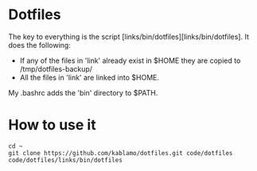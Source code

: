 Dotfiles
========

The key to everything is the script [links/bin/dotfiles][links/bin/dotfiles].
It does the following:

* If any of the files in 'link' already exist in $HOME they are copied to /tmp/dotfiles-backup/
* All the files in 'link' are linked into $HOME.

My .bashrc adds the 'bin' directory to $PATH.


How to use it
=============

    cd ~
    git clone https://github.com/kablamo/dotfiles.git code/dotfiles
    code/dotfiles/links/bin/dotfiles

